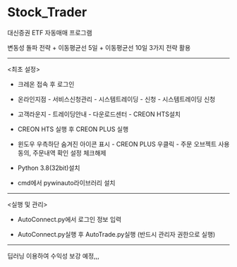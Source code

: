 # Stock_Trader
대신증권 ETF 자동매매 프로그램

변동성 돌파 전략 + 이동평균선 5일 + 이동평균선 10일 3가지 전략 활용

-----------------------------------------------------
<최초 설정>

- 크레온 접속 후 로그인

- 온라인지점 - 서비스신청관리 - 시스템트레이딩 - 신청 - 시스템트레이딩 신청

- 고객라운지 - 트레이딩안내 - 다운로드센터 - CREON HTS설치

- CREON HTS 실행 후 CREON PLUS 실행

- 윈도우 우측하단 숨겨진 아이콘 표시 - CREON PLUS 우클릭 - 주문 오브젝트 사용동의, 주문내역 확인 설정 체크해제

- Python 3.8(32bit)설치

- cmd에서 pywinauto라이브러리 설치

-----------------------------------------------------

<실행 및 관리>

- AutoConnect.py에서 로그인 정보 입력

- AutoConnect.py실행 후 AutoTrade.py실행 (반드시 관리자 권한으로 실행)

-----------------------------------------------------

딥러닝 이용하여 수익성 보강 예정,,,
